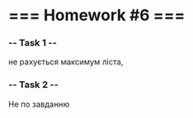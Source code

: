 # ===  Homework #6  ===
### -- Task 1 --
не рахується максимум ліста,
### -- Task 2 --
Не по завданню
